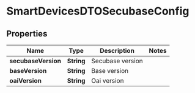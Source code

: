 
# SmartDevicesDTOSecubaseConfig

## Properties
Name | Type | Description | Notes
------------ | ------------- | ------------- | -------------
**secubaseVersion** | **String** | Secubase version | 
**baseVersion** | **String** | Base version | 
**oaiVersion** | **String** | Oai version | 



